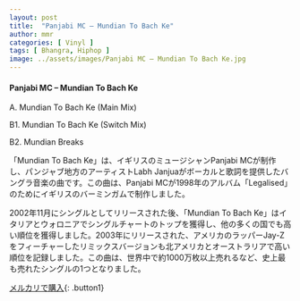 ```yaml
---
layout: post
title:  "Panjabi MC – Mundian To Bach Ke"
author: mmr
categories: [ Vinyl ]
tags: [ Bhangra, Hiphop ]
image: ../assets/images/Panjabi MC – Mundian To Bach Ke.jpg
---
```


#### Panjabi MC – Mundian To Bach Ke

A. Mundian To Bach Ke (Main Mix)

B1. Mundian To Bach Ke (Switch Mix)

B2. Mundian Breaks

「Mundian To Bach Ke」は、イギリスのミュージシャンPanjabi MCが制作し、パンジャブ地方のアーティストLabh Janjuaがボーカルと歌詞を提供したバングラ音楽の曲です。この曲は、Panjabi MCが1998年のアルバム「Legalised」のためにイギリスのバーミンガムで制作しました。

2002年11月にシングルとしてリリースされた後、「Mundian To Bach Ke」はイタリアとウォロニアでシングルチャートのトップを獲得し、他の多くの国でも高い順位を獲得しました。2003年にリリースされた、アメリカのラッパーJay-Zをフィーチャーしたリミックスバージョンも北アメリカとオーストラリアで高い順位を記録しました。この曲は、世界中で約1000万枚以上売れるなど、史上最も売れたシングルの1つとなりました。


[メルカリで購入](https://jp.mercari.com/item/m23290513187){: .button1}

